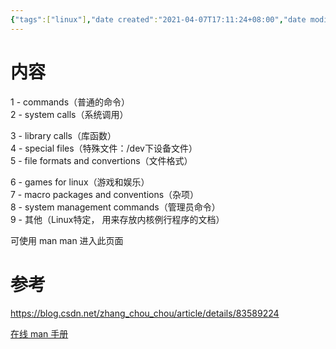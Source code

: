 ```yaml
---
{"tags":["linux"],"date created":"2021-04-07T17:11:24+08:00","date modified":"2024-01-31T13:28:40+08:00","dg-publish":true,"permalink":"/card/linux-man命令使用/","dgPassFrontmatter":true,"noteIcon":"2","created":"2021-04-07T17:11:24+08:00","updated":"2024-01-31T13:28:40+08:00"}
---
```



# 内容

1 - commands（普通的命令）  
2 - system calls（系统调用）

3 - library calls（库函数）  
4 - special files（特殊文件：/dev下设备文件）  
5 - file formats and convertions（文件格式）

6 - games for linux（游戏和娱乐）  
7 - macro packages and conventions（杂项）  
8 - system management commands（管理员命令）  
9 - 其他（Linux特定， 用来存放内核例行程序的文档）

可使用 man man 进入此页面

# 参考

https://blog.csdn.net/zhang_chou_chou/article/details/83589224

[在线 man 手册](https://man7.org/linux/man-pages/)
